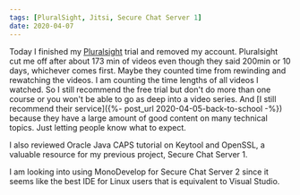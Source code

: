 ```yaml
---
tags: [PluralSight, Jitsi, Secure Chat Server 1]
date: 2020-04-07
---
```


Today I finished my [Pluralsight](https://www.Pluralsight.com) trial and removed my account. Pluralsight cut me off after about 173 min of videos even though they said 200min or 10 days, whichever comes first. Maybe they counted time from rewinding and rewatching the videos. I am counting the time lengths of all videos I watched. So I still recommend the free trial but don't do more than one course or you won't be able to go as deep into a video series. And [I still recommend their service]({%- post_url 2020-04-05-back-to-school -%}) because they have a large amount of good content on many technical topics. Just letting people know what to expect.

I also reviewed Oracle Java CAPS tutorial on Keytool and OpenSSL, a valuable resource for my previous project, Secure Chat Server 1.

I am looking into using MonoDevelop for Secure Chat Server 2 since it seems like the best IDE for Linux users that is equivalent to Visual Studio.
